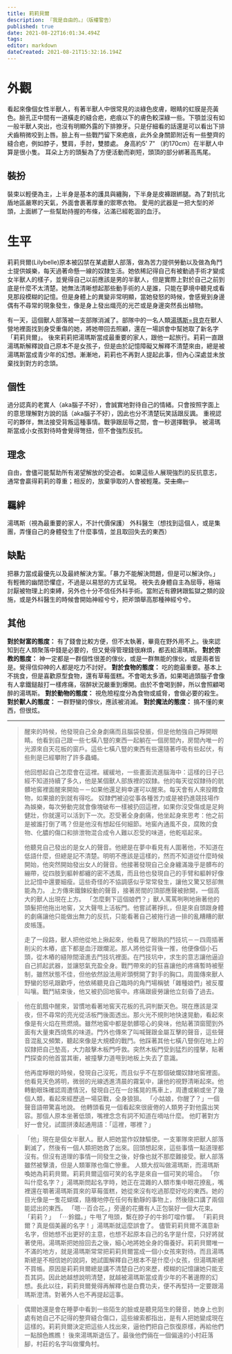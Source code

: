 ```yaml
---
title: 莉莉貝爾
description: 『我是自由的。』（版權警告）
published: true
date: 2021-08-22T16:01:34.494Z
tags: 
editor: markdown
dateCreated: 2021-08-21T15:32:16.194Z
---
```


# 外觀
看起來像個女性半獸人，有著半獸人中很常見的淡綠色皮膚，眼睛的虹膜是亮黃色。臉孔正中間有一道橫走的縫合疤，疤痕以下的膚色較深綠一些。下顎並沒有如一般半獸人突出，也沒有明顯外露的下排獠牙。只是仔細看的話還是可以看出下排犬齒稍微咬到上唇。臉上有一些戰鬥留下來疤痕，此外全身關節附近有一些整齊的縫合疤，例如脖子，雙肩，手肘，雙膝處。
身高約5' 7" （約170cm）在半獸人中算是很小隻。
耳朵上方的頭髮為了方便活動而剃短，頭頂的部分綁著高馬尾。
## 裝扮
裝束以輕便為主，上半身是基本的護具與纏胸，下半身是皮褲跟綁腿。為了對抗北盾地區嚴寒的天氣，外面會裹著厚重的禦寒衣物。
愛用的武器是一把大型的斧頭，上面綁了一些幫助持握的布條，沾滿已經乾涸的血汙。
# 生平
莉莉貝爾(Lilybelle)原本被囚禁在某處獸人部落，做為苦力提供勞動以及做為角鬥士提供娛樂，每天過著命懸一線的奴隸生活。她依稀記得自己有被動過手術才變成女半獸人的樣子，並覺得自己以前應該是男的半獸人，但是實際上對於自己之前到底是什麼不太清楚。她無法清晰想起那些動手術的人是誰，只能在夢境中聽見或看見那段模糊的記憶。但是身體上的異變非常明顯，當她發怒的時候，會感覺到身邊偶有不尋常的現象發生，像是身上發出熾亮的光芒或是身邊突然長出植物。

有一天，這個獸人部落被一支部隊消滅了。部隊中的一名人類[湯瑪斯=貝克](/角色/湯瑪斯．貝克)在獸人營地裡面找到身受重傷的她，將她帶回去照顧，還在一場誤會中幫她取了新名字「莉莉貝爾」。
後來莉莉把湯瑪斯當成最重要的家人，跟他一起旅行。莉莉一直跟湯瑪斯解釋說自己原本不是女孩子，但是由於記憶障礙又解釋不清楚來由，總是被湯瑪斯當成青少年的幻想。漸漸地，莉莉也不再對人提起此事，但內心深處並未放棄找到對方的念頭。

## 個性
過分認真的老實人（aka腦子不好），會誠實地對待自己的情緒。只會按照字面上的意思理解對方說的話（aka腦子不好），因此也分不清楚玩笑話跟反諷。
重視認可的夥伴，無法接受背叛這種事情。戰爭跟屈辱之間，會一秒選擇戰爭。
被湯瑪斯當成小女孩對待時會覺得彆扭，但不會強烈反抗。

## 理念
自由，會儘可能幫助所有渴望解放的受迫者。
如果這些人展現強烈的反抗意志，通常會贏得莉莉的尊重；相反的，放棄爭取的人會被輕蔑。~~艾主席。~~

## 羈絆
湯瑪斯（視為最重要的家人，不計代價保護）
外科醫生（想找到這個人，或是集團，弄懂自己的身體發生了什麼事情，並且取回失去的東西）

## 缺點
把暴力當成最優先以及最終解決方案。「暴力不能解決問題，但是可以解決你。」
有輕微的幽閉恐懼症，不過是以易怒的方式呈現。
視失去身體自主為屈辱，極端討厭被物理上的束縛，另外也十分不信任外科手術。當附近有鐐銬跟監獄之類的設施，或是外科醫生的時候會開始神經兮兮，把斧頭舉高那種神經兮兮。

## 其他
**對於財富的態度：**
有了錢會比較方便，但不太執著，畢竟在野外用不上。後來認知到在人類聚落中錢是必要的，但又覺得管理錢很麻煩，都丟給湯瑪斯。
**對於宗教的態度：**
神一定都是一群個性很差的傢伙，或是一群無能的傢伙，或是兩者皆是。覺得信仰神的人都是吃力不討好。
**對於食物的態度：**
吃的飽最重要。基本上不挑食，但是喜歡原型食物，還有草莓蛋糕。不會喝太多酒，如果喝過頭腦子會像有人拿鐵鎚敲打一樣疼痛，宿醉狀況嚴重到爆開。由於不會喝到醉，所以會照顧喝醉的湯瑪斯。
**對於動物的態度：**
視危險程度分為食物或威脅，會做必要的殺生。
**對於獸人的態度：**
一群野蠻的傢伙，應該被消滅。
**對於魔法的態度：**
搞不懂的東西，但很炫。


---


> 醒來的時候，他發現自己全身劇痛而且腦袋發脹，但是他勉強自己睜開眼睛。他看到自己跟一些七橫八豎的東西一起躺在一個房間內，房間內唯一的光源來自天花板的窗戶。這些七橫八豎的東西有些還隨著呼吸有些起伏，有些則是已經攀附了許多蟲蠅。
>
>他回想起自己怎麼會在這裡。緩緩地，一些畫面流進腦海中：這樣的日子已經不知道持續了多久，他是某個獸人部族裡的奴隸。他的每天從奴隸待的骯髒地窖裡面醒來開始－－如果他還足夠幸運可以醒來。每天會有人來投餵食物，如果搶的到就有得吃。
奴隸們被迫從事各種苦力或是被扔進競技場作為娛樂，每次勞動完就會像塊破布一樣被扔回這裡，如果你沒受傷或是足夠健壯，你就還可以活到下一次。忍受著全身劇痛，他坐起身來思考：他之前是被誰打倒了嗎？但是他沒有想起任何細節。地窖內通風不良，腐敗的食物、化膿的傷口和排泄物混合成令人難以忍受的味道，他乾嘔起來。
>
>他聽見自己發出的是女人的聲音。他總是在夢中看見有人圍著他，不知道在低語什麼，但總是記不清楚。明明不應該是這樣的，然而不知道從什麼時候開始，他突然開始發出女人的聲音。他接著發現自己全身纏滿幾乎是髒布的繃帶，從四肢到軀幹都纏的密不透風，而且他也發現自己的手臂和軀幹好像比記憶中還要細瘦。這些奇怪的不協調感似乎常常發生，讓他又驚又怒卻無能為力。
上方傳來鐵鍊絞動的聲音，接著房間的頂部應聲被掀開，一個高大的獸人出現在上方。
「怎麼剩下這個娘們？」獸人罵罵咧咧地揪著他的頭髮把他拖出地窖，又大聲甩上活板門。他嘗試著掙扎，但是來自頭跟身體的劇痛讓他只能做出無力的反抗，只能看著自己被拖行過一排的亂糟糟的獸皮帳篷。
>
>走了一段路，獸人把他從地上揪起來，他看見了眼熟的鬥技坑－－四周插著削尖的木樁，底下都是血汙跟爛泥。那人將他從背後一推，他便像個小石頭，從木樁的縫隙間滾進去鬥技坑裡面。在鬥技坑中，求生的意志讓他逼迫自己抓起武器，並讓怒氣充盈全身。戰鬥帶來的的狂喜讓他的疼痛暫時被壓制，雖然狀態不佳，但他依然設法用斧頭劈開了對手的胸口。周圍傳來獸人野蠻的怒吼跟歡呼，他依稀聽見自己臨時的角鬥場稱號「雜種娘們」被反覆叫嚷。戰鬥結束後，他又被扔回地窖中。疼痛跟疲勞讓他立刻昏了過去。

> 他在飢餓中醒來，習慣地看著地窖天花板的孔洞判斷天色。現在應該是深夜，但不尋常的亮光從活板門後面透出。那火光不規則地快速晃動，看起來像是有火焰在熊燃燒。雖然地窖中都是骯髒噁心的臭味，他貼著頂窗聞到外面有大量東西燒焦的味道。門外也傳來了叫喊聲跟金屬互擊的聲音，這些聲音混亂又頻繁，聽起來像是大規模的戰鬥。他踩著其他七橫八豎倒在地上的奴隸把自己墊高，大力敲擊木板門呼救。突然木板門受到猛烈的撞擊，貼著門探查的他首當其衝，被撞擊力道甩到地板上失去了意識。
>
>他再度睜眼的時候，發現自己沒死，而且似乎不在那個破爛奴隸地窖裡面。他看見天色將明，微弱的光線透進清晨的霧氣中，讓他的視野清晰起來。他轉動眼珠確認周遭情況，發現自己在一台搖晃的馬車上，周遭或躺或坐了幾個人類，看起來經歷過一場惡戰，全身狼狽。
「小姑娘，你醒了？」一個聲音語帶驚喜地說。
他轉頭看見一個看起來很疲倦的人類男子對他露出笑容。那個人原本坐著低頭，嘴裡念念有詞不知道在嘀咕什麼。
他盯著對方好一會兒，試圖拼湊起通用語：「這裡，哪裡？」

>「他」現在是個女半獸人。獸人把她當作奴隸驅使。一支軍隊來把獸人部落剿滅了，然後有一個人類把她救了出來。回頭想起來，這些事情一點道理都沒有。但沒有道理的事情一同發生之後，好像也就不那麼難接受。獸人部落雖然被擊潰，但是人類軍隊也傷亡慘重。
人類大叔叫做湯瑪斯，而湯瑪斯喚她為莉莉貝爾。莉莉貝爾這個可笑的名字是來自一個可笑的場合。
「你叫什麼名字？」湯瑪斯問起名字時，她正在混雜的人類市集中眼花撩亂，嘴裡還在嚼著湯瑪斯買來的草莓蛋糕，她從來沒有吃過那麼好吃的東西。她的目光像是一隻花蝴蝶，隨機地停在任何有動靜的事物上，然後隨口講了兩個能認出的東西。
「嗯⋯百合花。」旁邊的花攤有人正包裝好一個大花束。
「莉莉？」
「⋯鈴鐺。」牛甩了甩頭，繫在脖子的牛鈴叮噹作響。
「莉莉貝爾？真是個美麗的名字！」湯瑪斯就這麼誤會了。
儘管莉莉貝爾不滿意新名字，但她想不出更好的主意，也想不起原本自己的名字是什麼，只好將就著使用。湯瑪斯把她撿回去之後，細心地將她全身的傷養好。莉莉貝爾唯一不滿的地方，就是湯瑪斯常常把莉莉貝爾當成一個小女孩來對待。而且湯瑪斯總是不相信她的說詞，她試圖解釋自己根本不是什麼小女孩，但湯瑪斯總不買帳。原因是莉莉貝爾總是講不清楚自己的來歷，模糊的記憶讓她只能支吾其詞。因此她越想說明清楚，就越被湯瑪斯當成青少年的不著邊際的幻想。長此以往，莉莉貝爾覺得再解釋也是白費功夫，便不再堅持一定要跟湯瑪斯澄清。對著外人也不再提起這事。

>偶爾她還是會在睡夢中看到一些陌生的臉或是聽見陌生的聲音，她身上也到處有她自己不記得的整齊縫合傷口，這些線索都指出，是有人把她變成現在這樣的。莉莉貝爾決定把這些人找出來，逼他們把自己恢復原樣，再給他們一點顏色瞧瞧！
後來湯瑪斯退伍了。最後他們倆在一個偏遠的小村莊落腳，村莊的名字叫做懼角村。